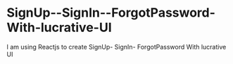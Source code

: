 # SignUp--SignIn--ForgotPassword-With-lucrative-UI
I am using Reactjs to create SignUp- SignIn- ForgotPassword With lucrative UI
